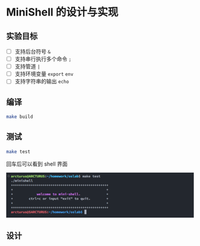 # MiniShell 的设计与实现

## 实验目标

- [ ] 支持后台符号 `&`
- [ ] 支持串行执行多个命令 `;`
- [ ] 支持管道 `|`
- [ ] 支持环境变量 `export` `env`
- [ ] 支持字符串的输出 `echo`

## 编译

```bash
make build
```

## 测试

```bash
make test
```

回车后可以看到 shell 界面

![minishell](./assets/demo1.png)

## 设计